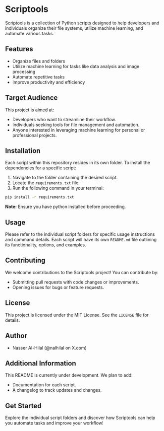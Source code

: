 # Scriptools

Scriptools is a collection of Python scripts designed to help developers and individuals organize their file systems, utilize machine learning, and automate various tasks.

## Features

* Organize files and folders
* Utilize machine learning for tasks like data analysis and image processing
* Automate repetitive tasks
* Improve productivity and efficiency

## Target Audience

This project is aimed at:

* Developers who want to streamline their workflow.
* Individuals seeking tools for file management and automation.
* Anyone interested in leveraging machine learning for personal or professional projects.

## Installation

Each script within this repository resides in its own folder. To install the dependencies for a specific script:

1. Navigate to the folder containing the desired script.
2. Locate the `requirements.txt` file.
3. Run the following command in your terminal:

```bash
pip install -r requirements.txt
```
**Note:** Ensure you have python installed before proceeding.

## Usage

Please refer to the individual script folders for specific usage instructions and command details. Each script will have its own ``README.md`` file outlining its functionality, options, and examples.

## Contributing

We welcome contributions to the Scriptools project! You can contribute by:

* Submitting pull requests with code changes or improvements.
* Opening issues for bugs or feature requests.

## License

This project is licensed under the MIT License. See the ``LICENSE`` file for details.

## Author

* Nasser Al-Hilal (@nalhilal on X.com)

## Additional Information

This README is currently under development. We plan to add:

* Documentation for each script.
* A changelog to track updates and changes.

## Get Started

Explore the individual script folders and discover how Scriptools can help you automate tasks and improve your workflow!